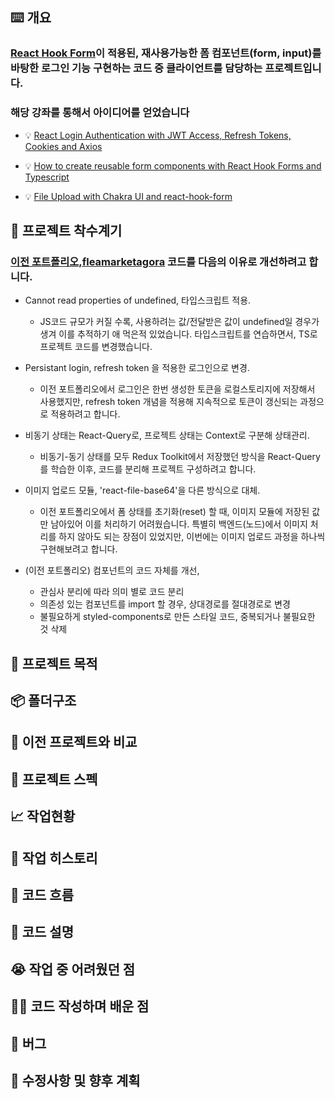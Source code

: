 ## ⌨️ 개요

### [React Hook Form](https://react-hook-form.com/)이 적용된, 재사용가능한 폼 컴포넌트(form, input)를 바탕한 로그인 기능 구현하는 코드 중 클라이언트를 담당하는 프로젝트입니다.

### 해당 강좌를 통해서 아이디어를 얻었습니다

- 💡 [React Login Authentication with JWT Access, Refresh Tokens, Cookies and Axios](https://www.youtube.com/watch?v=nI8PYZNFtac)

- 💡 [How to create reusable form components with React Hook Forms and Typescript](https://www.thisdot.co/blog/how-to-create-reusable-form-components-with-react-hook-forms-and-typescript)

- 💡 [File Upload with Chakra UI and react-hook-form](https://gist.github.com/brenopolanski/5efe54b46cad0882b3ce41dc8db64608)

## 🚀 프로젝트 착수계기

### [이전 포트폴리오,fleamarketagora](https://github.com/searchme86/App_Final_Deployed '이전 포트폴리오,fleamarketagora') 코드를 다음의 이유로 개선하려고 합니다.

- Cannot read properties of undefined, 타입스크립트 적용.

  - JS코드 규모가 커질 수록, 사용하려는 값/전달받은 값이 undefined일 경우가 생겨 이를 추적하기 애 먹은적 있었습니다. 타입스크립트를 연습하면서, TS로 프로젝트 코드를 변경했습니다.

- Persistant login, refresh token 을 적용한 로그인으로 변경.

  - 이전 포트폴리오에서 로그인은 한번 생성한 토큰을 로컬스토리지에 저장해서 사용했지만, refresh token 개념을 적용해 지속적으로 토큰이 갱신되는 과정으로 적용하려고 합니다.

- 비동기 상태는 React-Query로, 프로젝트 상태는 Context로 구분해 상태관리.

  - 비동기-동기 상태를 모두 Redux Toolkit에서 저장했던 방식을 React-Query를 학습한 이후, 코드를 분리해 프로젝트 구성하려고 합니다.

- 이미지 업로드 모듈, 'react-file-base64'을 다른 방식으로 대체.

  - 이전 포트폴리오에서 폼 상태를 초기화(reset) 할 때, 이미지 모듈에 저장된 값만 남아있어 이를 처리하기 어려웠습니다. 특별히 백엔드(노드)에서 이미지 처리를 하지 않아도 되는 장점이 있었지만, 이번에는 이미지 업로드 과정을 하나씩 구현해보려고 합니다.

- (이전 포트폴리오) 컴포넌트의 코드 자체를 개선,
  - 관심사 분리에 따라 의미 별로 코드 분리
  - 의존성 있는 컴포넌트를 import 할 경우, 상대경로를 절대경로로 변경
  - 불필요하게 styled-components로 만든 스타일 코드, 중복되거나 불필요한 것 삭제

## 🔦 프로젝트 목적

## 📦 폴더구조

## 🔌 이전 프로젝트와 비교

## 🔧 프로젝트 스펙

## 📈 작업현황

## 📆 작업 히스토리

## 🔬 코드 흐름

## 🔮 코드 설명

## 😭 작업 중 어려웠던 점

## ✍🏻 코드 작성하며 배운 점

## 🐛 버그

## 👀 수정사항 및 향후 계획
